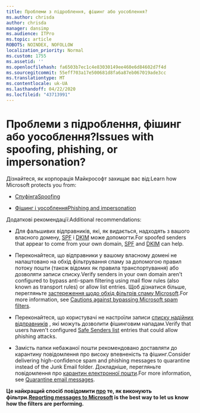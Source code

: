 ```yaml
---
title: Проблеми з підроблення, фішинг або уособлення?
ms.author: chrisda
author: chrisda
manager: dansimp
ms.audience: ITPro
ms.topic: article
ROBOTS: NOINDEX, NOFOLLOW
localization_priority: Normal
ms.custom: 1755
ms.assetid: ''
ms.openlocfilehash: fa6503b7ec1c4e83030149ee460e6d84602d7f4d
ms.sourcegitcommit: 55eff703a17e500681d8fa6a87eb067019ade3cc
ms.translationtype: MT
ms.contentlocale: uk-UA
ms.lasthandoff: 04/22/2020
ms.locfileid: "43713991"
---
```

# <a name="issues-with-spoofing-phishing-or-impersonation"></a><span data-ttu-id="f32e0-102">Проблеми з підроблення, фішинг або уособлення?</span><span class="sxs-lookup"><span data-stu-id="f32e0-102">Issues with spoofing, phishing, or impersonation?</span></span>

<span data-ttu-id="f32e0-103">Дізнайтеся, як корпорація Майкрософт захищає вас від:</span><span class="sxs-lookup"><span data-stu-id="f32e0-103">Learn how Microsoft protects you from:</span></span>

- [<span data-ttu-id="f32e0-104">Спуфінга</span><span class="sxs-lookup"><span data-stu-id="f32e0-104">Spoofing</span></span>](https://docs.microsoft.com/office365/securitycompliance/anti-spoofing-protection)

- [<span data-ttu-id="f32e0-105">Фішинг і уособлення</span><span class="sxs-lookup"><span data-stu-id="f32e0-105">Phishing and impersonation</span></span>](https://docs.microsoft.com/office365/securitycompliance/atp-anti-phishing)

<span data-ttu-id="f32e0-106">Додаткові рекомендації:</span><span class="sxs-lookup"><span data-stu-id="f32e0-106">Additional recommendations:</span></span>

- <span data-ttu-id="f32e0-107">Для фальшивих відправників, які, як видається, надходять з вашого власного домену, [SPF](https://docs.microsoft.com/office365/securitycompliance/set-up-spf-in-office-365-to-help-prevent-spoofing) і [DKIM](https://docs.microsoft.com/office365/securitycompliance/use-dkim-to-validate-outbound-email) може допомогти.</span><span class="sxs-lookup"><span data-stu-id="f32e0-107">For spoofed senders that appear to come from your own domain, [SPF](https://docs.microsoft.com/office365/securitycompliance/set-up-spf-in-office-365-to-help-prevent-spoofing) and [DKIM](https://docs.microsoft.com/office365/securitycompliance/use-dkim-to-validate-outbound-email) can help.</span></span>

- <span data-ttu-id="f32e0-108">Переконайтеся, що відправники у вашому власному домені не налаштовано на обхід фільтрування спаму за допомогою правил потоку пошти (також відомих як правила транспортування) або дозволяти записи списку.</span><span class="sxs-lookup"><span data-stu-id="f32e0-108">Verify senders in your own domain aren't configured to bypass anti-spam filtering using mail flow rules (also known as transport rules) or allow list entries.</span></span> <span data-ttu-id="f32e0-109">Щоб дізнатися більше, перегляньте [застереження щодо обхід фільтрів спаму Microsoft](https://docs.microsoft.com/exchange/troubleshoot/antispam/cautions-against-bypassing-spam-filters).</span><span class="sxs-lookup"><span data-stu-id="f32e0-109">For more information, see [Cautions against bypassing Microsoft spam filters](https://docs.microsoft.com/exchange/troubleshoot/antispam/cautions-against-bypassing-spam-filters).</span></span>

- <span data-ttu-id="f32e0-110">Переконайтеся, що користувачі не настроїли записи [списку надійних відправників](https://support.office.com/article/BE1BAEA0-BEAB-4A30-B968-9004332336CE) , які можуть дозволити фішинговим нападам.</span><span class="sxs-lookup"><span data-stu-id="f32e0-110">Verify that users haven't configured [Safe Senders list](https://support.office.com/article/BE1BAEA0-BEAB-4A30-B968-9004332336CE) entries that could allow phishing attacks.</span></span>

- <span data-ttu-id="f32e0-111">Замість папки небажаної пошти рекомендовано доставляти до карантину повідомлення про високу впевненість та фішинг.</span><span class="sxs-lookup"><span data-stu-id="f32e0-111">Consider delivering high-confidence spam and phishing messages to quarantine instead of the Junk Email folder.</span></span> <span data-ttu-id="f32e0-112">Докладніше, перегляньте повідомлення про [карантин електронної пошти](https://docs.microsoft.com/office365/securitycompliance/quarantine-email-messages).</span><span class="sxs-lookup"><span data-stu-id="f32e0-112">For more information, see [Quarantine email messages](https://docs.microsoft.com/office365/securitycompliance/quarantine-email-messages).</span></span>

<span data-ttu-id="f32e0-113">**Це найкращий спосіб повідомити [про](https://support.office.com/article/b5caa9f1-cdf3-4443-af8c-ff724ea719d2) те, як виконують фільтри.**</span><span class="sxs-lookup"><span data-stu-id="f32e0-113">**[Reporting messages to Microsoft](https://support.office.com/article/b5caa9f1-cdf3-4443-af8c-ff724ea719d2) is the best way to let us know how the filters are performing.**</span></span>
